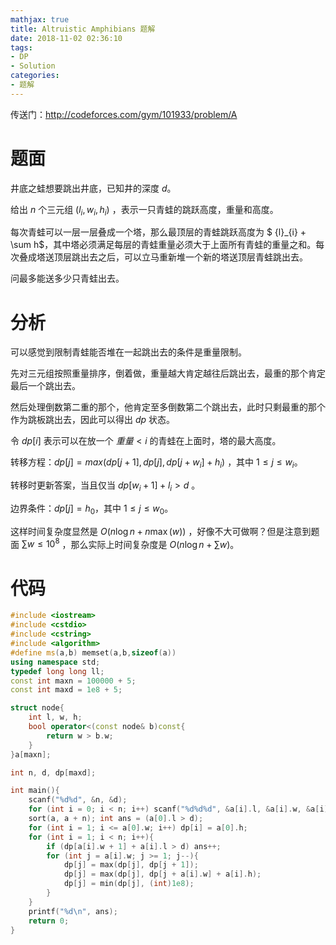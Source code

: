 ```yaml
---
mathjax: true
title: Altruistic Amphibians 题解
date: 2018-11-02 02:36:10
tags:
- DP
- Solution
categories:
- 题解
---
```


传送门：http://codeforces.com/gym/101933/problem/A

# 题面

井底之蛙想要跳出井底，已知井的深度 $d$。

给出 $n$ 个三元组 $(l_i,w_i,h_i)$ ，表示一只青蛙的跳跃高度，重量和高度。

每次青蛙可以一层一层叠成一个塔，那么最顶层的青蛙跳跃高度为 $ {l}_{i} + \sum h$，其中塔必须满足每层的青蛙重量必须大于上面所有青蛙的重量之和。每次叠成塔送顶层跳出去之后，可以立马重新堆一个新的塔送顶层青蛙跳出去。

问最多能送多少只青蛙出去。

# 分析

可以感觉到限制青蛙能否堆在一起跳出去的条件是重量限制。

先对三元组按照重量排序，倒着做，重量越大肯定越往后跳出去，最重的那个肯定最后一个跳出去。

然后处理倒数第二重的那个，他肯定至多倒数第二个跳出去，此时只剩最重的那个作为跳板跳出去，因此可以得出 $dp$ 状态。

令 $dp[i]$ 表示可以在放一个 $重量 < i$ 的青蛙在上面时，塔的最大高度。

转移方程：$dp[j]=max(dp[j+1],dp[j],dp[j+w_i]+h_i)$ ，其中 $1 \le j \le w_i$。

转移时更新答案，当且仅当 $dp[w_i+1] + l_i > d$ 。

边界条件：$dp[j]=h_0$，其中 $1 \le j \le w_0$。

这样时间复杂度显然是 $O(n \log n + n \max(w))$ ，好像不大可做啊？但是注意到题面 $\sum w \le 10^8$ ，那么实际上时间复杂度是 $O(n \log n + \sum w)$。

<!--more-->

# 代码

```c++
#include <iostream>
#include <cstdio>
#include <cstring>
#include <algorithm>
#define ms(a,b) memset(a,b,sizeof(a))
using namespace std;
typedef long long ll;
const int maxn = 100000 + 5;
const int maxd = 1e8 + 5;

struct node{
    int l, w, h;
    bool operator<(const node& b)const{
        return w > b.w;
    }
}a[maxn];

int n, d, dp[maxd];

int main(){
    scanf("%d%d", &n, &d);
    for (int i = 0; i < n; i++) scanf("%d%d%d", &a[i].l, &a[i].w, &a[i].h);
    sort(a, a + n); int ans = (a[0].l > d);
    for (int i = 1; i <= a[0].w; i++) dp[i] = a[0].h;
    for (int i = 1; i < n; i++){
        if (dp[a[i].w + 1] + a[i].l > d) ans++;
        for (int j = a[i].w; j >= 1; j--){
            dp[j] = max(dp[j], dp[j + 1]);
            dp[j] = max(dp[j], dp[j + a[i].w] + a[i].h);
            dp[j] = min(dp[j], (int)1e8);
        }
    }
    printf("%d\n", ans);
    return 0;
}
```


